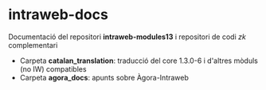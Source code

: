 intraweb-docs
=============

Documentació del repositori **intraweb-modules13** i repositori de codi *zk* complementari

- Carpeta **catalan_translation**: traducció del core 1.3.0-6 i d'altres mòduls (no IW) compatibles
- Carpeta **agora_docs**: apunts sobre Àgora-Intraweb
